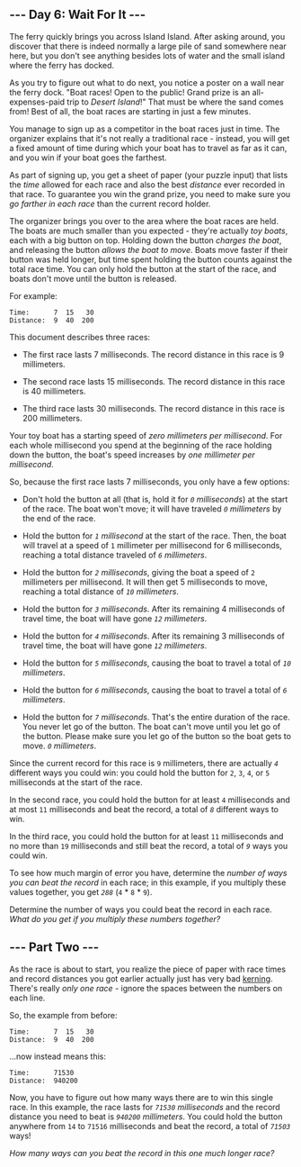 ## --- Day 6: Wait For It --- ##

The ferry quickly brings you across Island Island. After asking around,
you discover that there is indeed normally a large pile of sand
somewhere near here, but you don't see anything besides lots of water
and the small island where the ferry has docked.

As you try to figure out what to do next, you notice a poster on a wall
near the ferry dock. "Boat races! Open to the public! Grand prize is an
all-expenses-paid trip to *Desert Island*!" That must be where the sand
comes from! Best of all, the boat races are starting in just a few
minutes.

You manage to sign up as a competitor in the boat races just in time.
The organizer explains that it's not really a traditional race -
instead, you will get a fixed amount of time during which your boat has
to travel as far as it can, and you win if your boat goes the farthest.

As part of signing up, you get a sheet of paper (your puzzle input)
that lists the *time* allowed for each race and also the best *distance*
ever recorded in that race. To guarantee you win the grand prize, you
need to make sure you *go farther in each race* than the current record
holder.

The organizer brings you over to the area where the boat races are
held. The boats are much smaller than you expected - they're actually *toy
boats*, each with a big button on top. Holding down the button *charges
the boat*, and releasing the button *allows the boat to move*. Boats
move faster if their button was held longer, but time spent holding the
button counts against the total race time. You can only hold the button
at the start of the race, and boats don't move until the button is
released.

For example:

    Time:      7  15   30
    Distance:  9  40  200

This document describes three races:

  * The first race lasts 7 milliseconds. The record distance in this
    race is 9 millimeters.

  * The second race lasts 15 milliseconds. The record distance in this
    race is 40 millimeters.

  * The third race lasts 30 milliseconds. The record distance in this
    race is 200 millimeters.

Your toy boat has a starting speed of *zero millimeters per millisecond*.
For each whole millisecond you spend at the beginning of the race
holding down the button, the boat's speed increases by *one millimeter
per millisecond*.

So, because the first race lasts 7 milliseconds, you only have a few
options:

  * Don't hold the button at all (that is, hold it for *`0`
    milliseconds*) at the start of the race. The boat won't move; it
    will have traveled *`0` millimeters* by the end of the race.

  * Hold the button for *`1` millisecond* at the start of the race.
    Then, the boat will travel at a speed of `1` millimeter per
    millisecond for 6 milliseconds, reaching a total distance traveled
    of *`6` millimeters*.

  * Hold the button for *`2` milliseconds*, giving the boat a speed of
    `2` millimeters per millisecond. It will then get 5 milliseconds to
    move, reaching a total distance of *`10` millimeters*.

  * Hold the button for *`3` milliseconds*. After its remaining 4
    milliseconds of travel time, the boat will have gone *`12`
    millimeters*.

  * Hold the button for *`4` milliseconds*. After its remaining 3
    milliseconds of travel time, the boat will have gone *`12`
    millimeters*.

  * Hold the button for *`5` milliseconds*, causing the boat to travel
    a total of *`10` millimeters*.

  * Hold the button for *`6` milliseconds*, causing the boat to travel
    a total of *`6` millimeters*.

  * Hold the button for *`7` milliseconds*. That's the entire duration
    of the race. You never let go of the button. The boat can't move
    until you let go of the button. Please make sure you let go of the
    button so the boat gets to move. *`0` millimeters*.

Since the current record for this race is `9` millimeters, there are
actually *`4`* different ways you could win: you could hold the button
for `2`, `3`, `4`, or `5` milliseconds at the start of the race.

In the second race, you could hold the button for at least `4`
milliseconds and at most `11` milliseconds and beat the record, a total
of *`8`* different ways to win.

In the third race, you could hold the button for at least `11`
milliseconds and no more than `19` milliseconds and still beat the
record, a total of *`9`* ways you could win.

To see how much margin of error you have, determine the *number of ways
you can beat the record* in each race; in this example, if you multiply
these values together, you get *`288`* (`4` * `8` * `9`).

Determine the number of ways you could beat the record in each race. *What
do you get if you multiply these numbers together?*

## --- Part Two --- ##

As the race is about to start, you realize the piece of paper with race
times and record distances you got earlier actually just has very bad [kerning](https://en.wikipedia.org/wiki/Kerning).
There's really *only one race* - ignore the spaces between the numbers
on each line.

So, the example from before:

    Time:      7  15   30
    Distance:  9  40  200

...now instead means this:

    Time:      71530
    Distance:  940200

Now, you have to figure out how many ways there are to win this single
race. In this example, the race lasts for *`71530` milliseconds* and
the record distance you need to beat is *`940200` millimeters*. You
could hold the button anywhere from `14` to `71516` milliseconds and
beat the record, a total of *`71503`* ways!

*How many ways can you beat the record in this one much longer race?*
